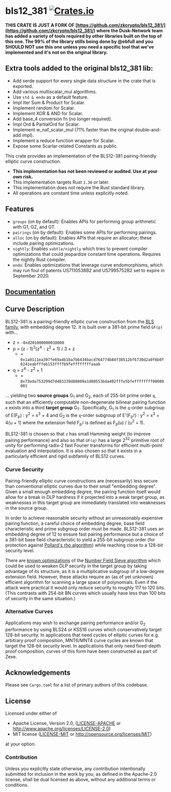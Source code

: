 # bls12_381 [![Crates.io](https://img.shields.io/crates/v/bls12_381.svg)](https://crates.io/crates/bls12_381) #


**THIS CRATE IS JUST A FORK OF [https://github.com/zkcrypto/bls12_381/](https://github.com/zkcrypto/bls12_381/) where the Dusk-Network team has added a variety of tools required by other libraries built on the top of this one.
The 99% of the library stills being done by @ebfull and you SHOULD NOT use this one unless you need a specific tool that we've 
implemented and it's not on the original library.**

## Extra tools added to the original bls12_381 lib:
- Add serde support for every single data structure in the crate that is exported.
- Add various multiscalar_mul algorithms.
- Use `std & endo` as a default feature.
- Impl Iter Sum & Product for Scalar.
- Implement random for Scalar.
- Implement XOR & AND for Scalar.
- Add base_4 conversion fn (no longer required).
- Impl Ord & PartialOrd for Scalar.
- Implement w_naf_scalar_mul (71% faster than the original double-and-add impl).
- Implement a reduce function wrapper for Scalar.
- Expose some Scarlar-related Constants as public.

This crate provides an implementation of the BLS12-381 pairing-friendly elliptic curve construction.

* **This implementation has not been reviewed or audited. Use at your own risk.**
* This implementation targets Rust `1.36` or later.
* This implementation does not require the Rust standard library.
* All operations are constant time unless explicitly noted.

## Features

* `groups` (on by default): Enables APIs for performing group arithmetic with G1, G2, and GT.
* `pairings` (on by default): Enables some APIs for performing pairings.
* `alloc` (on by default): Enables APIs that require an allocator; these include pairing optimizations.
* `nightly`: Enables `subtle/nightly` which tries to prevent compiler optimizations that could jeopardize constant time operations. Requires the nightly Rust compiler.
* `endo`: Enables optimizations that leverage curve endomorphisms, which may run foul of patents US7110538B2 and US7995752B2 set to expire in September 2020.

## [Documentation](https://docs.rs/bls12_381)

## Curve Description

BLS12-381 is a pairing-friendly elliptic curve construction from the [BLS family](https://eprint.iacr.org/2002/088), with embedding degree 12. It is built over a 381-bit prime field `GF(p)` with...

* z = `-0xd201000000010000`
* p = (z - 1)<sup>2</sup>(z<sup>4</sup> - z<sup>2</sup> + 1) / 3 + z
	* = `0x1a0111ea397fe69a4b1ba7b6434bacd764774b84f38512bf6730d2a0f6b0f6241eabfffeb153ffffb9feffffffffaaab`
* q = z<sup>4</sup> - z<sup>2</sup> + 1
	* = `0x73eda753299d7d483339d80809a1d80553bda402fffe5bfeffffffff00000001`

... yielding two **source groups** G<sub>1</sub> and G<sub>2</sub>, each of 255-bit prime order `q`, such that an efficiently computable non-degenerate bilinear pairing function `e` exists into a third **target group** G<sub>T</sub>. Specifically, G<sub>1</sub> is the `q`-order subgroup of E(F<sub>p</sub>) : y<sup>2</sup> = x<sup>3</sup> + 4 and G<sub>2</sub> is the `q`-order subgroup of E'(F<sub>p<sup>2</sup></sub>) : y<sup>2</sup> = x<sup>3</sup> + 4(u + 1) where the extension field F<sub>p<sup>2</sup></sub> is defined as F<sub>p</sub>(u) / (u<sup>2</sup> + 1).

BLS12-381 is chosen so that `z` has small Hamming weight (to improve pairing performance) and also so that `GF(q)` has a large 2<sup>32</sup> primitive root of unity for performing radix-2 fast Fourier transforms for efficient multi-point evaluation and interpolation. It is also chosen so that it exists in a particularly efficient and rigid subfamily of BLS12 curves.

### Curve Security

Pairing-friendly elliptic curve constructions are (necessarily) less secure than conventional elliptic curves due to their small "embedding degree". Given a small enough embedding degree, the pairing function itself would allow for a break in DLP hardness if it projected into a weak target group, as weaknesses in this target group are immediately translated into weaknesses in the source group.

In order to achieve reasonable security without an unreasonably expensive pairing function, a careful choice of embedding degree, base field characteristic and prime subgroup order must be made. BLS12-381 uses an embedding degree of 12 to ensure fast pairing performance but a choice of a 381-bit base field characteristic to yield a 255-bit subgroup order (for protection against [Pollard's rho algorithm](https://en.wikipedia.org/wiki/Pollard%27s_rho_algorithm)) while reaching close to a 128-bit security level.

There are [known optimizations](https://ellipticnews.wordpress.com/2016/05/02/kim-barbulescu-variant-of-the-number-field-sieve-to-compute-discrete-logarithms-in-finite-fields/) of the [Number Field Sieve algorithm](https://en.wikipedia.org/wiki/General_number_field_sieve) which could be used to weaken DLP security in the target group by taking advantage of its structure, as it is a multiplicative subgroup of a low-degree extension field. However, these attacks require an (as of yet unknown) efficient algorithm for scanning a large space of polynomials. Even if the attack were practical it would only reduce security to roughly 117 to 120 bits. (This contrasts with 254-bit BN curves which usually have less than 100 bits of security in the same situation.)

### Alternative Curves

Applications may wish to exchange pairing performance and/or G<sub>2</sub> performance by using BLS24 or KSS16 curves which conservatively target 128-bit security. In applications that need cycles of elliptic curves for e.g. arbitrary proof composition, MNT6/MNT4 curve cycles are known that target the 128-bit security level. In applications that only need fixed-depth proof composition, curves of this form have been constructed as part of Zexe.

## Acknowledgements

Please see `Cargo.toml` for a list of primary authors of this codebase.

## License

Licensed under either of

 * Apache License, Version 2.0, ([LICENSE-APACHE](LICENSE-APACHE) or http://www.apache.org/licenses/LICENSE-2.0)
 * MIT license ([LICENSE-MIT](LICENSE-MIT) or http://opensource.org/licenses/MIT)

at your option.

### Contribution

Unless you explicitly state otherwise, any contribution intentionally
submitted for inclusion in the work by you, as defined in the Apache-2.0
license, shall be dual licensed as above, without any additional terms or
conditions.

